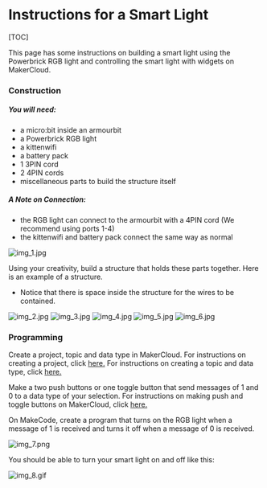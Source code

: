 # Instructions for a Smart Light

[TOC]



This page has some instructions on building a smart light using the Powerbrick RGB light and controlling the smart light with widgets on MakerCloud.

### Construction
##### You will need:
- a micro:bit inside an armourbit
- a Powerbrick RGB light
- a kittenwifi
- a battery pack
- 1 3PIN cord
- 2 4PIN cords
- miscellaneous parts to build the structure itself

##### A Note on Connection:
- the RGB light can connect to the armourbit with a 4PIN cord (We recommend using ports 1-4)
- the kittenwifi and battery pack connect the same way as normal


![img_1.jpg](img/img_1.jpg)

Using your creativity, build a structure that holds these parts together. Here is an example of a structure.
- Notice that there is space inside the structure for the wires to be contained.

![img_2.jpg](img/img_2.jpg)
![img_3.jpg](img/img_3.jpg)
![img_4.jpg](img/img_4.jpg)
![img_5.jpg](img/img_5.jpg)
![img_6.jpg](img/img_6.jpg)

### Programming
Create a project, topic and data type in MakerCloud. For instructions on creating a project, click [here.](ch1_project/project.md) For instructions on creating a topic and data type, click [here.](ch3_topic/topic.md)

Make a two push buttons or one toggle button that send messages of 1 and 0 to a data type of your selection.
For instructions on making push and toggle buttons on MakerCloud, click [here.](ch6.1_widgets/microbit_light)


On MakeCode, create a program that turns on the RGB light when a message of 1 is received and turns it off when a message of 0 is received.

![img_7.png](img/img_7.png)

You should be able to turn your smart light on and off like this:

![img_8.gif](img/img_8.gif)